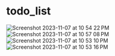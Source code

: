 # todo_list

![Screenshot 2023-11-07 at 10 54 22 PM](https://github.com/yuvaldanino/todo_list/assets/118403576/f0b26b47-26d5-477e-8438-53071937ce45)
![Screenshot 2023-11-07 at 10 57 08 PM](https://github.com/yuvaldanino/todo_list/assets/118403576/75b5a814-d722-4721-b7cb-6e22cf6e241d)
![Screenshot 2023-11-07 at 10 53 10 PM](https://github.com/yuvaldanino/todo_list/assets/118403576/ae59c7e0-62bf-4c4c-8b06-551d00401045)
![Screenshot 2023-11-07 at 10 53 16 PM](https://github.com/yuvaldanino/todo_list/assets/118403576/53a9d546-f2ea-4ac4-9374-e8cc97445941)


